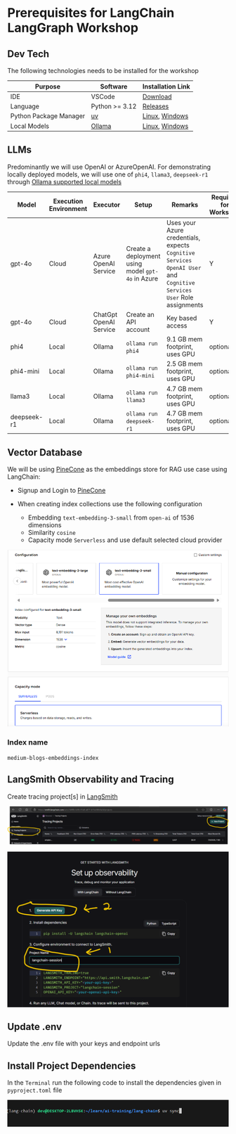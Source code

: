 # Prerequisites for LangChain LangGraph Workshop

## Dev Tech

The following technologies needs to be installed for the workshop

| Purpose | Software | Installation Link |
| --- | --- | --- |
| IDE | VSCode | [Download](https://code.visualstudio.com/download) |
| Language | Python >= 3.12 | [Releases](https://www.python.org/downloads/) |
| Python Package Manager | [uv](https://docs.astral.sh/uv/) | [Linux](https://docs.astral.sh/uv/getting-started/installation/#__tabbed_1_1), [Windows](https://docs.astral.sh/uv/getting-started/installation/#__tabbed_1_2)  |
| Local Models | [Ollama](https://ollama.com/) | [Linux](https://ollama.com/download/linux), [Windows](https://ollama.com/download/OllamaSetup.exe) |

## LLMs

Predominantly we will use OpenAI or AzureOpenAI. For demonstrating locally deployed models, we will use one of `phi4`, `llama3`, `deepseek-r1` through [Ollama supported local models](https://ollama.com/search)

| Model | Execution Environment | Executor | Setup | Remarks | Required for Workshop |
| --- | --- | --- | --- | --- | --- |
| gpt-4o | Cloud | Azure OpenAI Service | Create a deployment using model `gpt-4o` in Azure | Uses your Azure credentials, expects `Cognitive Services OpenAI User` and `Cognitive Services User` Role assignments | Y |
| gpt-4o | Cloud | ChatGpt OpenAI Service | Create an API account  | Key based access | Y |
| phi4 | Local | Ollama | `ollama run phi4` | 9.1 GB mem footprint, uses GPU | optional |
| phi4-mini | Local | Ollama | `ollama run phi4-mini`  | 2.5 GB mem footprint, uses GPU | optional |
| llama3 | Local | Ollama | `ollama run llama3`  | 4.7 GB mem footprint, uses GPU | optional |
| deepseek-r1 | Local | Ollama | `ollama run deepseek-r1`  | 4.7 GB mem footprint, uses GPU | optional |

## Vector Database

We will be using [PineCone](https://www.pinecone.io/) as the embeddings store for RAG use case using LangChain:

- Signup and Login to [PineCone](https://www.pinecone.io/)
- When creating index collections use the following configuration

  - Embedding `text-embedding-3-small` from `open-ai` of 1536 dimensions
  - Similarity `cosine`
  - Capacity mode `Serverless` and use default selected cloud provider

![Local Image](_assets/PineConeConfig.png)

### Index name

    medium-blogs-embeddings-index

## LangSmith Observability and Tracing

Create tracing project[s] in [LangSmith](https://smith.langchain.com/)

![Local Image](_assets/LangSmith1.png)

![Local Image](_assets/tracingproject.png)

## Update .env

Update the .env file with your keys and endpoint urls

## Install Project Dependencies

In the `Terminal` run the following code to install the dependencies given in `pyproject.toml` file

![Local Image](_assets/uvsync.png)
